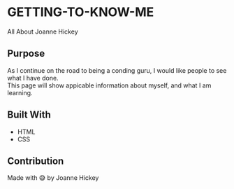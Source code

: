 # GETTING-TO-KNOW-ME
All About Joanne Hickey

## Purpose
 As I continue on the road to being a conding guru, I would like people to see
 what I have done.  
 This page will show appicable information about myself, and what I am learning.
 
## Built With
* HTML
* CSS


## Contribution
Made with 😅 by Joanne Hickey
